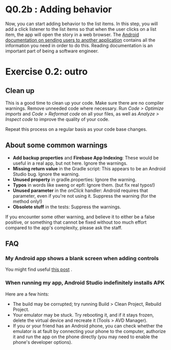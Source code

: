 # Q0.2b : Adding behavior

Now, you can start adding behavior to the list items. In this step, you will add a click listener to
the list items so that when the user clicks on a list item, the app will open the story in a web
browser.
The [Android documentation on sending users to another application](https://developer.android.com/training/basics/intents/sending)
contains all the information you need in order to do this. Reading documentation is an important
part of being a software engineer.

# Exercise 0.2: outro

## Clean up

This is a good time to clean up your code. Make sure there are no compiler warnings. Remove unneeded
code where necessary. Run *Code > Optimize imports* and *Code > Reformat code* on all your files, as
well as *Analyze > Inspect code* to improve the quality of your code.

Repeat this process on a regular basis as your code base changes.

## About some common warnings

* **Add backup properties** and **Firebase App Indexing**: These would be useful in a real app, but
  not here. Ignore the warnings.
* **Missing return value** in the Gradle script: This appears to be an Android Studio bug. Ignore
  the warning.
* **Unused property** in gradle.properties: Ignore the warning.
* **Typos** in words like sweng or epfl: Ignore them. (but fix real typos!)
* **Unused parameter** in the *onClick* handler: Android requires that parameter, even if you're not
  using it. Suppress the warning (for the method only!)
* **Obsolete stuff** in the tests: Suppress the warnings.

If you encounter some other warning, and believe it to either be a false positive, or something that
cannot be fixed without too much effort compared to the app's complexity, please ask the staff.

## <a name="FAQ"></a> FAQ

### My Android app shows a blank screen when adding controls

You might find
useful [this post](https://stackoverflow.com/questions/51126834/why-cant-i-see-text-in-activity-main-xml-when-i-create-a-new-android-studio-pro)
.

### When running my app, Android Studio indefinitely installs APK

Here are a few hints:

- The build may be corrupted; try running Build > Clean Project, Rebuild Project.
- Your emulator may be stuck. Try rebooting it, and if it stays frozen, delete the virtual device
  and recreate it (Tools > AVD Manager).
- If you or your friend has an Android phone, you can check whether the emulator is at fault by
  connecting your phone to the computer, authorize it and run the app on the phone directly (you may
  need to enable the phone's developer options).
